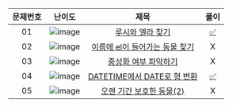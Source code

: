 |문제번호|난이도|제목|풀이|
|:---:|:---:|:---:|:---:|
|01|![image](https://user-images.githubusercontent.com/68424403/188271247-115b904d-2f51-4791-8f3e-af4bfe5a872c.png)|[루시와 엘라 찾기](https://school.programmers.co.kr/learn/courses/30/lessons/59046)|[✅](https://github.com/kimdaeyeobbb/Computer-Science/blob/main/Database/Coding%20Test/Programmers/String%2C%20Date/search%20Lucy%20N%20Ella.sql)|
|02|![image](https://user-images.githubusercontent.com/68424403/188271247-115b904d-2f51-4791-8f3e-af4bfe5a872c.png)|[이름에 el이 들어가는 동물 찾기](https://school.programmers.co.kr/learn/courses/30/lessons/59047)|X|
|03|![image](https://user-images.githubusercontent.com/68424403/188271247-115b904d-2f51-4791-8f3e-af4bfe5a872c.png)|[중성화 여부 파악하기](https://school.programmers.co.kr/learn/courses/30/lessons/59409)|X|
|04|![image](https://user-images.githubusercontent.com/68424403/188271247-115b904d-2f51-4791-8f3e-af4bfe5a872c.png)|[DATETIME에서 DATE로 형 변환](https://school.programmers.co.kr/learn/courses/30/lessons/59414)|[✅](https://github.com/kimdaeyeobbb/Computer-Science/blob/main/Database/Coding%20Test/Programmers/String%2C%20Date/typeConversion%20DATETIME%20to%20DATE.sql)|
|05|![image](https://user-images.githubusercontent.com/68424403/188287638-ad5798f6-8ba8-455f-936b-c1e6bebab15a.png)|[오랜 기간 보호한 동물(2)](https://school.programmers.co.kr/learn/courses/30/lessons/59411)|X|
